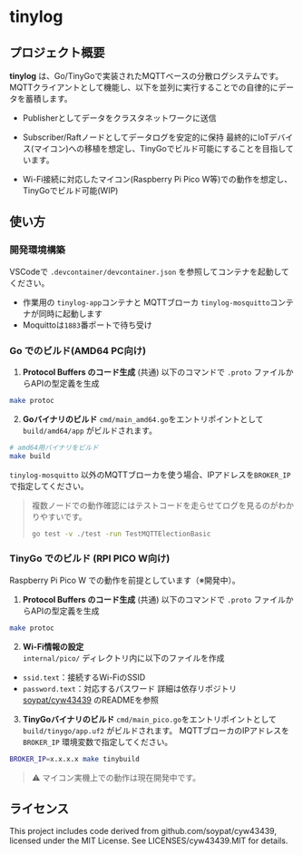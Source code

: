 # tinylog

## プロジェクト概要

**tinylog** は、Go/TinyGoで実装されたMQTTベースの分散ログシステムです。  
MQTTクライアントとして機能し、以下を並列に実行することでの自律的にデータを蓄積します。
- Publisherとしてデータをクラスタネットワークに送信
- Subscriber/Raftノードとしてデータログを安定的に保持
最終的にIoTデバイス(マイコン)への移植を想定し、TinyGoでビルド可能にすることを目指しています。

- Wi-Fi接続に対応したマイコン(Raspberry Pi Pico W等)での動作を想定し、TinyGoでビルド可能(WIP)


## 使い方

### 開発環境構築
VSCodeで `.devcontainer/devcontainer.json` を参照してコンテナを起動してください。
- 作業用の `tinylog-app`コンテナと MQTTブローカ `tinylog-mosquitto`コンテナが同時に起動します
- Moquittoは`1883`番ポートで待ち受け

### Go でのビルド(AMD64 PC向け)
1. **Protocol Buffers のコード生成** (共通) 
以下のコマンドで `.proto` ファイルからAPIの型定義を生成
```bash
make protoc
```
2. **Goバイナリのビルド**
`cmd/main_amd64.go`をエントリポイントとして `build/amd64/app` がビルドされます。
```bash
# amd64用バイナリをビルド
make build
```
`tinylog-mosquitto` 以外のMQTTブローカを使う場合、IPアドレスを`BROKER_IP`で指定してください。


> 複数ノードでの動作確認にはテストコードを走らせてログを見るのがわかりやすいです。
> ```bash
> go test -v ./test -run TestMQTTElectionBasic
> ```

### TinyGo でのビルド (RPI PICO W向け)
Raspberry Pi Pico W での動作を前提としています（※開発中）。
1. **Protocol Buffers のコード生成** (共通) 
以下のコマンドで `.proto` ファイルからAPIの型定義を生成
```bash
make protoc
```
2. **Wi-Fi情報の設定**  
`internal/pico/` ディレクトリ内に以下のファイルを作成
- `ssid.text`：接続するWi-FiのSSID
- `password.text`：対応するパスワード
詳細は依存リポジトリ [soypat/cyw43439](https://github.com/soypat/cyw43439) のREADMEを参照

3. **TinyGoバイナリのビルド**
`cmd/main_pico.go`をエントリポイントとして `build/tinygo/app.uf2` がビルドされます。
MQTTブローカのIPアドレスを `BROKER_IP` 環境変数で指定してください。
```bash
BROKER_IP=x.x.x.x make tinybuild
```
> ⚠️ マイコン実機上での動作は現在開発中です。


## ライセンス
This project includes code derived from github.com/soypat/cyw43439, licensed under the MIT License.
See LICENSES/cyw43439.MIT for details.